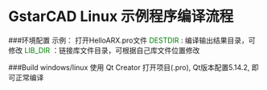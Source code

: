 # GstarCAD Linux 示例程序编译流程

###环境配置
示例：
打开HelloARX.pro文件
<font color=green>DESTDIR</font> : 编译输出结果目录，可修改
<font color=green>LIB_DIR</font> ：链接库文件目录，可根据自己库文件位置修改

###Build
windows/linux
使用 Qt Creator 打开项目(.pro), Qt版本配置5.14.2, 即可正常编译

